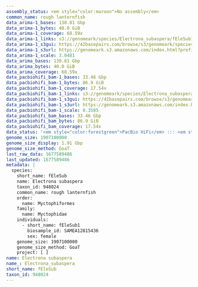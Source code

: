 ```yaml
---
assembly_status: <em style="color:maroon">No assembly</em>
common_name: rough lanternfish
data_arima-1_bases: 130.81 Gbp
data_arima-1_bytes: 40.0 GiB
data_arima-1_coverage: 68.59x
data_arima-1_links: s3://genomeark/species/Electrona_subaspera/fEleSub1/genomic_data/arima/<br>
data_arima-1_s3gui: https://42basepairs.com/browse/s3/genomeark/species/Electrona_subaspera/fEleSub1/genomic_data/arima/
data_arima-1_s3url: https://genomeark.s3.amazonaws.com/index.html?prefix=species/Electrona_subaspera/fEleSub1/genomic_data/arima/
data_arima-1_scale: 3.0481
data_arima_bases: 130.81 Gbp
data_arima_bytes: 40.0 GiB
data_arima_coverage: 68.59x
data_pacbiohifi_bam-1_bases: 33.46 Gbp
data_pacbiohifi_bam-1_bytes: 86.9 GiB
data_pacbiohifi_bam-1_coverage: 17.54x
data_pacbiohifi_bam-1_links: s3://genomeark/species/Electrona_subaspera/fEleSub1/genomic_data/pacbio_hifi/<br>
data_pacbiohifi_bam-1_s3gui: https://42basepairs.com/browse/s3/genomeark/species/Electrona_subaspera/fEleSub1/genomic_data/pacbio_hifi/
data_pacbiohifi_bam-1_s3url: https://genomeark.s3.amazonaws.com/index.html?prefix=species/Electrona_subaspera/fEleSub1/genomic_data/pacbio_hifi/
data_pacbiohifi_bam-1_scale: 0.3585
data_pacbiohifi_bam_bases: 33.46 Gbp
data_pacbiohifi_bam_bytes: 86.9 GiB
data_pacbiohifi_bam_coverage: 17.54x
data_status: '<em style="color:forestgreen">PacBio HiFi</em> ::: <em style="color:forestgreen">Arima</em>'
genome_size: 1907100000
genome_size_display: 1.91 Gbp
genome_size_method: GoaT
last_raw_data: 1677589486
last_updated: 1677589486
metadata: |
  species:
    short_name: fEleSub
    name: Electrona subaspera
    taxon_id: 948024
    common_name: rough lanternfish
    order:
      name: Myctophiformes
    family:
      name: Myctophidae
    individuals:
      - short_name: fEleSub1
        biosample_id: SAMEA12815436
        sex: female
    genome_size: 1907100000
    genome_size_method: GoaT
    project: [ ]
name: Electrona subaspera
name_: Electrona_subaspera
short_name: fEleSub
taxon_id: 948024
---
```

